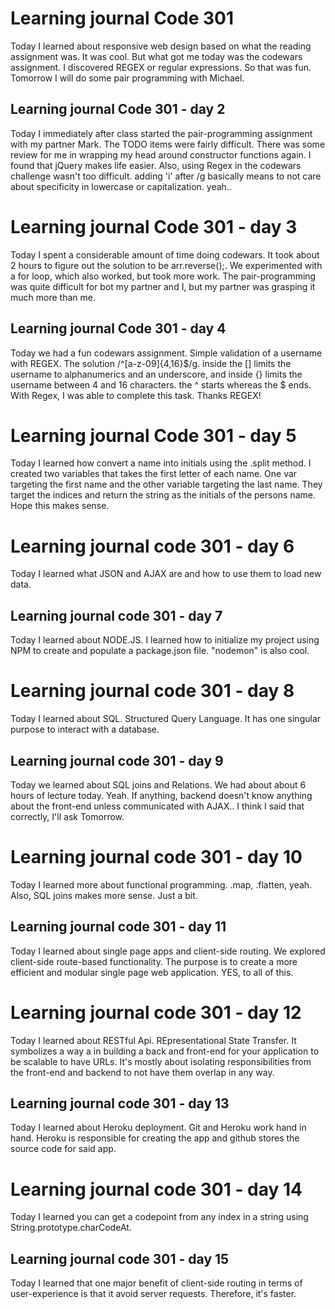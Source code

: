 # Learning journal Code 301

Today I learned about responsive web design based on what the reading assignment was. It was cool. But what got me today was the codewars assignment. I discovered REGEX or regular expressions. So that was fun. Tomorrow I will do some pair programming with Michael.

## Learning journal Code 301 - day 2

Today I immediately after class started the pair-programming assignment with my partner Mark. The TODO items were fairly difficult. There was some review for me in wrapping my head around constructor functions again. I found that jQuery makes life easier. Also, using Regex in the codewars challenge wasn't too difficult. adding 'i' after /g basically means to not care about specificity in lowercase or capitalization. yeah..  

# Learning journal Code 301 - day 3

Today I spent a considerable amount of time doing codewars. It took about 2 hours to figure out the solution to be arr.reverse();. We experimented with a for loop, which also worked, but took more work. The pair-programming was quite difficult for bot my partner and I, but my partner was grasping it much more than me.

## Learning journal Code 301 - day 4

Today we had a fun codewars assignment. Simple validation of a username with REGEX. The solution /^[a-z-09]{4,16}$/g. inside the [] limits the username to alphanumerics and an underscore, and inside {} limits the username between 4 and 16 characters. the ^ starts whereas the $ ends. With Regex, I was able to complete this task. Thanks REGEX!

# Learning journal Code 301 - day 5

Today I learned how convert a name into initials using the .split method. I created two variables that takes the first letter of each name. One var targeting the first name and the other variable targeting the last name. They target the indices and return the string as the initials of the persons name. Hope this makes sense.

# Learning journal code 301 - day 6

Today I learned what JSON and AJAX are and how to use them to load new data.

## Learning journal code 301 - day 7

Today I learned about NODE.JS. I learned how to initialize my project using NPM to create and populate a package.json file. "nodemon" is also cool.

# Learning journal code 301 - day 8

Today I learned about SQL. Structured Query Language. It has one singular purpose to interact with a database.

## Learning journal code 301 - day 9

Today we learned about SQL joins and Relations. We had about about 6 hours of lecture today. Yeah. If anything, backend doesn't know anything about the front-end unless communicated with AJAX.. I think I said that correctly, I'll ask Tomorrow.

# Learning journal code 301 - day 10

Today I learned more about functional programming. .map, .flatten, yeah. Also, SQL joins makes more sense. Just a bit.

## Learning journal code 301 - day 11

Today I learned about single page apps and client-side routing. We explored client-side route-based functionality. The purpose is to create a more efficient and modular single page web application. YES, to all of this.

# Learning journal code 301 - day 12

Today I learned about RESTful Api. REpresentational State Transfer. It symbolizes a way a in building a back and front-end for your application to be scalable to have URLs. It's mostly about isolating responsibilities from the front-end and backend to not have them overlap in any way.

## Learning journal code 301 - day 13

Today I learned about Heroku deployment. Git and Heroku work hand in hand. Heroku is responsible for creating the app and github stores the source code for said app.

# Learning journal code 301 - day 14

 Today I learned you can get a codepoint from any index in a string using String.prototype.charCodeAt.

## Learning journal code 301 - day 15

 Today I learned that one major benefit of client-side routing in terms of user-experience is that it avoid server requests. Therefore, it's faster.
